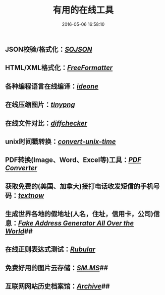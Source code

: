 ﻿---
title: 有用的在线工具
date: 2016-05-06 16:58:10
tags: [Tools]
permalink: useful-online-tools
---
## JSON校验/格式化：[*SOJSON*](http://www.sojson.com/) ##
## HTML/XML格式化：[*FreeFormatter*](https://www.freeformatter.com/html-formatter.html)
## 各种编程语言在线编译：[*ideone*](http://www.ideone.com/) ##
## 在线压缩图片：[*tinypng*](http://www.tinypng.com/) ##
## 在线文件对比：[*diffchecker*](http://www.diffchecker.com/) ##
<!-- more -->
## unix时间戳转换：[*convert-unix-time*](http://www.convert-unix-time.com/) ##
## PDF转换(Image、Word、Excel等)工具：[*PDF Converter*](http://www.freepdfconvert.com/) ##
## 获取免费的(美国、加拿大)接打电话收发短信的手机号码：[*textnow*](https://www.textnow.com/) ##
## 生成世界各地的假地址(人名，住址，信用卡，公司)信息：[*Fake Address Generator All Over the World*](http://www.fakeaddressgenerator.com/)##
## 在线正则表达式测试：[*Rubular*](http://www.rubular.com/) ##
## 免费好用的图片云存储：[*SM.MS*](https://sm.ms/)##
## 互联网网站历史档案馆：[*Archive*](https://archive.org/)##
